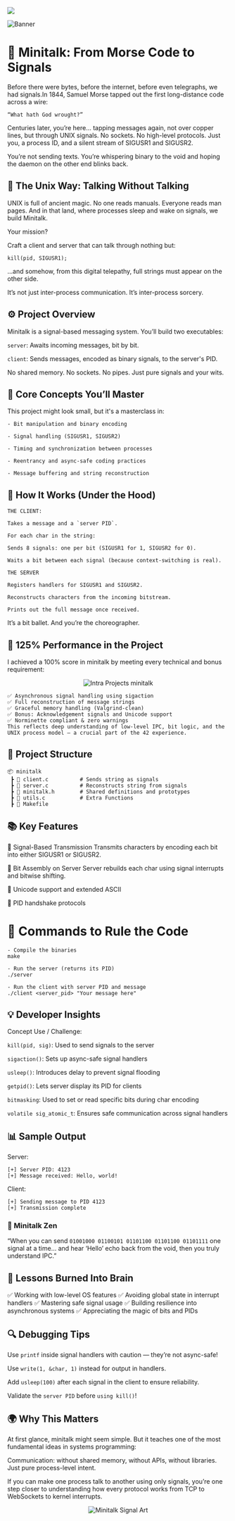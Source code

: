 <img src="https://img.shields.io/badge/C-00599C?style=for-the-badge&logo=c&logoColor=white"></img>

![Banner](https://github.com/user-attachments/assets/7f473754-5821-4e1f-bb3b-f908fd0f5bcb)

# 📡 Minitalk: From Morse Code to Signals

Before there were bytes, before the internet, before even telegraphs, we had signals.In 1844, Samuel Morse tapped out the first long-distance code across a wire:

`“What hath God wrought?”`

Centuries later, you’re here… tapping messages again, not over copper lines, but through UNIX signals.
No sockets. No high-level protocols. Just you, a process ID, and a silent stream of SIGUSR1 and SIGUSR2.

You’re not sending texts.
You’re whispering binary to the void and hoping the daemon on the other end blinks back.

## 🧙 The Unix Way: Talking Without Talking

UNIX is full of ancient magic. No one reads manuals. Everyone reads man pages.
And in that land, where processes sleep and wake on signals, we build Minitalk.

Your mission?

Craft a client and server that can talk through nothing but:

```
kill(pid, SIGUSR1);
```

…and somehow, from this digital telepathy, full strings must appear on the other side.

It’s not just inter-process communication.
It’s inter-process sorcery.

## ⚙️ Project Overview

Minitalk is a signal-based messaging system.
You’ll build two executables:

`server`: Awaits incoming messages, bit by bit.

`client`: Sends messages, encoded as binary signals, to the server's PID.

No shared memory.
No sockets.
No pipes.
Just pure signals and your wits.

## 🧠 Core Concepts You’ll Master
This project might look small, but it's a masterclass in:
```
- Bit manipulation and binary encoding

- Signal handling (SIGUSR1, SIGUSR2)

- Timing and synchronization between processes

- Reentrancy and async-safe coding practices

- Message buffering and string reconstruction
```

## 🧪 How It Works (Under the Hood)
```
THE CLIENT:

Takes a message and a `server PID`.

For each char in the string:

Sends 8 signals: one per bit (SIGUSR1 for 1, SIGUSR2 for 0).

Waits a bit between each signal (because context-switching is real).
```
```
THE SERVER

Registers handlers for SIGUSR1 and SIGUSR2.

Reconstructs characters from the incoming bitstream.

Prints out the full message once received.
```
It’s a bit ballet.
And you’re the choreographer.

## 🏅 125% Performance in the Project
I achieved a 100% score in minitalk by meeting every technical and bonus requirement:

<p align="center">
  <img src="https://github.com/user-attachments/assets/b7a291d5-2d86-4f94-af95-c6cf1d3594b7" alt="Intra Projects minitalk" />
</p>


```
✅ Asynchronous signal handling using sigaction
✅ Full reconstruction of message strings
✅ Graceful memory handling (Valgrind-clean)
✅ Bonus: Acknowledgement signals and Unicode support
✅ Norminette compliant & zero warnings
This reflects deep understanding of low-level IPC, bit logic, and the UNIX process model — a crucial part of the 42 experience.
```

## 📁 Project Structure
```
📦 minitalk
 ┣ 📜 client.c          # Sends string as signals
 ┣ 📜 server.c          # Reconstructs string from signals
 ┣ 📜 minitalk.h        # Shared definitions and prototypes
 ┣ 📜 utils.c           # Extra Functions
 ┣ 📜 Makefile
```

## 📚 Key Features
🔹 Signal-Based Transmission
Transmits characters by encoding each bit into either SIGUSR1 or SIGUSR2.

🔹 Bit Assembly on Server
Server rebuilds each char using signal interrupts and bitwise shifting.

🔹 Unicode support and extended ASCII

🔹 PID handshake protocols

# 🧰 Commands to Rule the Code
```
- Compile the binaries
make
```
```
- Run the server (returns its PID)
./server
```
```
- Run the client with server PID and message
./client <server_pid> "Your message here"
```

## 💡 Developer Insights

Concept	Use / Challenge:

`kill(pid, sig)`:	Used to send signals to the server

`sigaction()`:	Sets up async-safe signal handlers

`usleep()`: Introduces delay to prevent signal flooding

`getpid()`:	Lets server display its PID for clients

`bitmasking`:	Used to set or read specific bits during char encoding

`volatile sig_atomic_t`:	Ensures safe communication across signal handlers

## 📊 Sample Output

Server:
```
[+] Server PID: 4123
[+] Message received: Hello, world!
```
Client:
```
[+] Sending message to PID 4123
[+] Transmission complete
```

### 🧘 Minitalk Zen
“When you can send `01001000 01100101 01101100 01101100 01101111` one signal at a time… and hear ‘Hello’ echo back from the void,
then you truly understand IPC.”

## 🧠 Lessons Burned Into Brain
✅ Working with low-level OS features
✅ Avoiding global state in interrupt handlers
✅ Mastering safe signal usage
✅ Building resilience into asynchronous systems
✅ Appreciating the magic of bits and PIDs

## 🔍 Debugging Tips
Use `printf` inside signal handlers with caution — they’re not async-safe!

Use `write(1, &char, 1)` instead for output in handlers.

Add `usleep(100)` after each signal in the client to ensure reliability.

Validate the `server PID` before `using kill()`!

## 🌍 Why This Matters
At first glance, minitalk might seem simple. But it teaches one of the most fundamental ideas in systems programming:

Communication: without shared memory, without APIs, without libraries.
Just pure process-level intent.

If you can make one process talk to another using only signals,
you’re one step closer to understanding how every protocol works from TCP to WebSockets to kernel interrupts.


<p align="center"> <img src="https://github.com/marcelofassbinder/42_project_badges/blob/main/badges/minitalke.png" alt="Minitalk Signal Art" /> </p>
